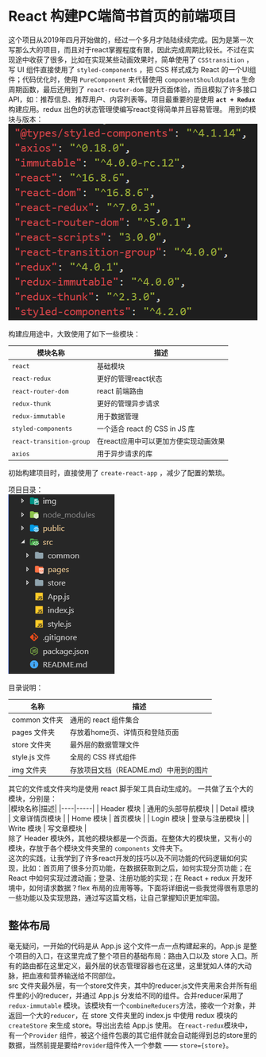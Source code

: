 # React 构建PC端简书首页的前端项目

这个项目从2019年四月开始做的，经过一个多月才陆陆续续完成。因为是第一次写那么大的项目，而且对于react掌握程度有限，因此完成周期比较长。不过在实现途中收获了很多，比如在实现某些动画效果时，简单使用了 `CSStransition` ，写 UI 组件直接使用了 `styled-components` ，把 CSS 样式成为 React 的一个UI组件；代码优化时，使用 `PureComponent` 来代替使用 `componentShouldUpdata` 生命周期函数，最后还用到了 `react-router-dom` 提升页面体验，而且模拟了许多接口API，如：推荐信息、推荐用户、内容列表等。项目最重要的是使用 **`act + Redux`** 构建应用。redux 出色的状态管理使编写react变得简单并且容易管理。
用到的模块与版本：  
![各个模块](./img/模块.png)  

构建应用途中，大致使用了如下一些模块：

| 模块名称                     | 描述                       |
| ------------------------ | ------------------------ |
| `react`                  | 基础模块                     |
| `react-redux`            | 更好的管理react状态             |
| `react-router-dom`       | react 前端路由               |
| `redux-thunk`            | 更好的管理异步请求                |
| `redux-immutable`        | 用于数据管理                   |
| `styled-components`      | 一个适合 react 的 CSS in JS 库 |
| `react-transition-group` | 在react应用中可以更加方便实现动画效果    |
| `axios`                  | 用于异步请求的库                 |

初始构建项目时，直接使用了 `create-react-app` ，减少了配置的繁琐。

项目目录：  
![img\项目目录](./img/项目目录.png)

目录说明：

| 名称          | 描述                      |
| ----------- | ----------------------- |
| common 文件夹  | 通用的 react 组件集合          |
| pages 文件夹   | 存放着home页、详情页和登陆页面       |
| store 文件夹   | 最外层的数据管理文件              |
| style.js 文件 | 全局的 CSS 样式组件            |
| img 文件夹     | 存放项目文档（README.md）中用到的图片 |

其它的文件或文件夹均是使用 react 脚手架工具自动生成的。
一共做了五个大的模块，分别是：  
|模块名称|描述|
|----|-----|
| Header 模块 | 通用的头部导航模块 |
| Detail 模块 | 文章详情页模块 |
| Home 模块 | 首页模块 |
| Login 模块 | 登录与注册模块 |
| Write 模块 | 写文章模块 |  
除了 Header 模块外，其他的模块都是一个页面。在整体大的模块里，又有小的模块，存放于各个模块文件夹里的 `components` 文件夹下。  
这次的实践，让我学到了许多react开发的技巧以及不同功能的代码逻辑如何实现，比如：首页用了很多分页功能，在数据获取到之后，如何实现分页功能；在 React 中如何实现过渡动画；登录、注册功能的实现；在 React + redux 开发环境中，如何请求数据？flex 布局的应用等等。下面将详细说一些我觉得很有意思的一些功能以及实现思路，通过写这篇文档，让自己掌握知识更加牢固。  
## 整体布局
毫无疑问，一开始的代码是从 App.js 这个文件一点一点构建起来的。App.js 是整个项目的入口，在这里完成了整个项目的基础布局：路由入口以及 store 入口。所有的路由都在这里定义，最外层的状态管理容器也在这里，这里犹如人体的大动脉，把血液和营养输送给不同部位。  
src 文件夹最外层，有一个store文件夹，其中的reducer.js文件夹用来合并所有组件里的小的reducer，并通过 App.js 分发给不同的组件。合并reducer采用了 `redux-immutable` 模块。该模块有一个`combineReducers`方法，接收一个对象，并返回一个大的`reducer`，在 store 文件夹里的 index.js 中使用 redux 模块的 `createStore` 来生成 store。导出出去给 App.js 使用。  在`react-redux`模块中，有一个`Provider` 组件，被这个组件包裹的其它组件就会自动能得到总的store里的数据，当然前提是要给`Provider`组件传入一个参数 —— `store={store}`。
